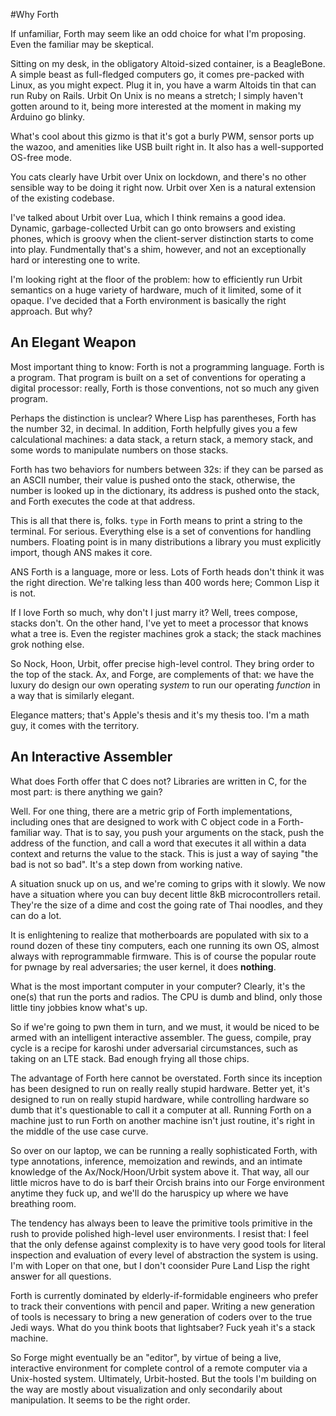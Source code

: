 #Why Forth

If unfamiliar, Forth may seem like an odd choice for what I'm proposing. Even the familiar may be skeptical.

Sitting on my desk, in the obligatory Altoid-sized container, is a BeagleBone. A simple beast as full-fledged computers go,
it comes pre-packed with Linux, as you might expect. Plug it in, you have a warm Altoids tin that can run Ruby on Rails. Urbit On
Unix is no means a stretch; I simply haven't gotten around to it, being more interested at the moment in making my Arduino go blinky.

What's cool about this gizmo is that it's got a burly PWM, sensor ports up the wazoo, and amenities like USB built right in. It also
has a well-supported OS-free mode. 

You cats clearly have Urbit over Unix on lockdown, and there's no other sensible way to be doing it right now. Urbit over Xen is a 
natural extension of the existing codebase.

I've talked about Urbit over Lua, which I think remains a good idea. Dynamic, garbage-collected Urbit can go onto browsers and existing
phones, which is groovy when the client-server distinction starts to come into play. Fundmentally that's a shim, however, and not an 
exceptionally hard or interesting one to write. 

I'm looking right at the floor of the problem: how to efficiently run Urbit semantics on a huge variety of hardware, much of it limited,
some of it opaque. I've decided that a Forth environment is basically the right approach. But why?

## An Elegant Weapon

Most important thing to know: Forth is not a programming language. Forth is a program. That program is built on a set of conventions for 
operating a digital processor: really, Forth is those conventions, not so much any given program. 

Perhaps the distinction is unclear? Where Lisp has parentheses, Forth has the number 32, in decimal. In addition, Forth helpfully gives
you a few calculational machines: a data stack, a return stack, a memory stack, and some words to manipulate numbers on those stacks.

Forth has two behaviors for numbers between 32s: if they can be parsed as an ASCII number, their value is pushed onto the stack, 
otherwise, the number is looked up in the dictionary, its address is pushed onto the stack, and Forth executes the code at that address.

This is all that there is, folks. `type` in Forth means to print a string to the terminal. For serious. Everything else is a set of
conventions for handling numbers. Floating point is in many distributions a library you must explicitly import, though ANS makes it core.

ANS Forth is a language, more or less. Lots of Forth heads don't think it was the right direction. We're talking less than 400 words here;
Common Lisp it is not. 

If I love Forth so much, why don't I just marry it? Well, trees compose, stacks don't. On the other hand, I've yet to meet a processor 
that knows what a tree is. Even the register machines grok a stack; the stack machines grok nothing else. 

So Nock, Hoon, Urbit, offer precise high-level control. They bring order to the top of the stack. Ax, and Forge, are complements of that:
we have the luxury do design our own operating *system* to run our operating *function* in a way that is similarly elegant.

Elegance matters; that's Apple's thesis and it's my thesis too. I'm a math guy, it comes with the territory. 

## An Interactive Assembler

What does Forth offer that C does not? Libraries are written in C, for the most part: is there anything we gain?

Well. For one thing, there are a metric grip of Forth implementations, including ones that are designed to work with C object code in a 
Forth-familiar way. That is to say, you push your arguments on the stack, push the address of the function, and call a word that executes 
it all within a data context and returns the value to the stack. This is just a way of saying "the bad is not so bad". It's a step down
from working native.

A situation snuck up on us, and we're coming to grips with it slowly. We now have a situation where you can buy decent little 8kB 
microcontrollers retail. They're the size of a dime and cost the going rate of Thai noodles, and they can do a lot. 

It is enlightening to realize that motherboards are populated with six to a round dozen of these tiny computers, each one running its own
OS, almost always with reprogrammable firmware. This is of course the popular route for pwnage by real adversaries; the user kernel, it 
does **nothing**. 

What is the most important computer in your computer? Clearly, it's the one(s) that run the ports and radios. The CPU is dumb and blind,
only those little tiny jobbies know what's up.

So if we're going to pwn them in turn, and we must, it would be niced to be armed with an intelligent interactive assembler. The 
guess, compile, pray cycle is a recipe for karoshi under adversarial circumstances, such as taking on an LTE stack. Bad enough frying 
all those chips.

The advantage of Forth here cannot be overstated. Forth since its inception has been designed to run on really really stupid hardware. 
Better yet, it's designed to run on really stupid hardware, while controlling hardware so dumb that it's questionable to call it a 
computer at all. Running Forth on a machine just to run Forth on another machine isn't just routine, it's right in the middle of the
use case curve. 

So over on our laptop, we can be running a really sophisticated Forth, with type annotations, inference, memoization and rewinds, and
an intimate knowledge of the Ax/Nock/Hoon/Urbit system above it. That way, all our little micros have to do is barf their Orcish brains
into our Forge environment anytime they fuck up, and we'll do the haruspicy up where we have breathing room. 

The tendency has always been to leave the primitive tools primitive in the rush to provide polished high-level user environments. I 
resist that: I feel that the only defense against complexity is to have very good tools for literal inspection and evaluation of every
level of abstraction the system is using. I'm with Loper on that one, but I don't coonsider Pure Land Lisp the right answer for 
all questions.

Forth is currently dominated by elderly-if-formidable engineers who prefer to track their conventions with pencil and paper. Writing 
a new generation of tools is necessary to bring a new generation of coders over to the true Jedi ways. What do you think boots that
lightsaber? Fuck yeah it's a stack machine. 

So Forge might eventually be an "editor", by virtue of being a live, interactive environment for complete control of a remote computer via a Unix-hosted system. Ultimately, Urbit-hosted. But the tools I'm building on the way are mostly about visualization and only
secondarily about manipulation. It seems to be the right order. 